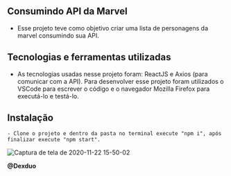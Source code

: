## Consumindo API da Marvel
   - Esse projeto teve como objetivo criar uma lista de personagens da marvel consumindo sua API.

## Tecnologias e ferramentas utilizadas
   - As tecnologias usadas nesse projeto foram: ReactJS e Axios (para comunicar com a API).
    Para desenvolver esse projeto foram utilizados o VSCode para escrever o código e o navegador Mozilla Firefox para executá-lo e testá-lo.

## Instalação
    - Clone o projeto e dentro da pasta no terminal execute "npm i", após finalizar execute "npm start".
    
![Captura de tela de 2020-11-22 15-50-02](https://user-images.githubusercontent.com/39107930/99914190-73123d80-2cda-11eb-9ee4-427e001cdde4.png)

**@Dexduo**
